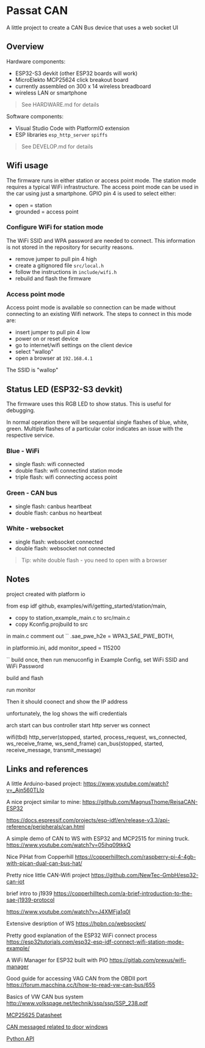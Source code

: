 # Passat CAN
A little project to create a CAN Bus device that uses a web socket UI

## Overview
Hardware components:
- ESP32-S3 devkit (other ESP32 boards will work)
- MicroElekto MCP25624 click breakout board
- currently assembled on 300 x 14 wireless breadboard
- wireless LAN or smartphone
> See HARDWARE.md for details

Software components:
- Visual Studio Code with PlatformIO extension
- ESP libraries ``esp_http_server`` ``spiffs``
> See DEVELOP.md for details

## Wifi usage
The firmware runs in either station or access point mode.
The station mode requires a typical WiFi infrastructure.
The access point mode can be used in the car using just a smartphone.
GPIO pin 4 is used to select either:
- open = station
- grounded = access point

### Configure WiFi for station mode
The WiFi SSID and WPA password are needed to connect.
This information is not stored in the repository for security reasons.
- remove jumper to pull pin 4 high
- create a gitignored file ``src/local.h``
- follow the instructions in ``include/wifi.h``
- rebuild and flash the firmware

### Access point mode
Access point mode is available so connection can be made without connecting to an existing Wifi network.
The steps to connect in this mode are:
- insert jumper to pull pin 4 low
- power on or reset device
- go to internet/wifi settings on the client device
- select "wallop"
- open a browser at ``192.168.4.1``

The SSID is "wallop"

## Status LED (ESP32-S3 devkit)
The firmware uses this RGB LED to show status.
This is useful for debugging.

In normal operation there will be sequential single flashes of blue, white, green.
Multiple flashes of a particular color indicates an issue with the respective service.

### Blue - WiFi
- single flash: wifi connected
- double flash: wifi connectind station mode
- triple flash: wifi connecting access point

### Green - CAN bus
- single flash: canbus heartbeat
- double flash: canbus no heartbeat

### White - websocket
- single flash: websocket connected
- double flash: websocket not connected

> Tip: white double flash - you need to open with a browser

## Notes

project created with platform io

from esp idf github, examples/wifi/getting_started/station/main,
- copy to station_example_main.c to src/main.c
- copy Kconfig.projbuild to src

in main.c
comment out
``            .sae_pwe_h2e = WPA3_SAE_PWE_BOTH,

in platformio.ini, add
monitor_speed = 115200

``
build once, then run menuconfig
in Example Config, set WiFi SSID and WiFi Password

build and flash

run monitor

Then it should coonect and show the IP address

unfortunately, the log shows the wifi credentials

arch
start can bus controller
start http server
ws connect

wifi(tbd)
http_server(stopped, started, process_request, ws_connected, ws_receive_frame, ws_send_frame)
can_bus(stopped, started, receive_message, transmit_message)

## Links and references
A little Arduino-based project: https://www.youtube.com/watch?v=_Ajn560TLIo

A nice project similar to mine: https://github.com/MagnusThome/RejsaCAN-ESP32

https://docs.espressif.com/projects/esp-idf/en/release-v3.3/api-reference/peripherals/can.html

A simple demo of CAN to WS with ESP32 and MCP2515 for mining truck.
https://www.youtube.com/watch?v=05ihq09tkkQ

Nice PiHat from Copperhill
https://copperhilltech.com/raspberry-pi-4-4gb-with-pican-dual-can-bus-hat/

Pretty nice little CAN-Wifi project
https://github.com/NewTec-GmbH/esp32-can-iot

brief intro to j1939
https://copperhilltech.com/a-brief-introduction-to-the-sae-j1939-protocol

https://www.youtube.com/watch?v=J4XMFja1q0I

Extensive desription of WS
https://hpbn.co/websocket/

Pretty good explanation of the ESP32 WiFi connect process
https://esp32tutorials.com/esp32-esp-idf-connect-wifi-station-mode-example/

A WiFi Manager for ESP32 built with PIO
https://gitlab.com/prexus/wifi-manager

Good guide for accessing VAG CAN from the OBDII port
https://forum.macchina.cc/t/how-to-read-vw-can-bus/655

Basics of VW CAN bus system
http://www.volkspage.net/technik/ssp/ssp/SSP_238.pdf

[MCP25625 Datasheet](https://ww1.microchip.com/downloads/aemDocuments/documents/OTH/ProductDocuments/DataSheets/MCP25625-CAN-Controller-Data-Sheet-20005282C.pdf)

[CAN messaged related to door windows](https://www.vwvortex.com/threads/can-bus-signal-reference-thread.7265914/)

[Python API](https://github.com/commaai/opendbc)
